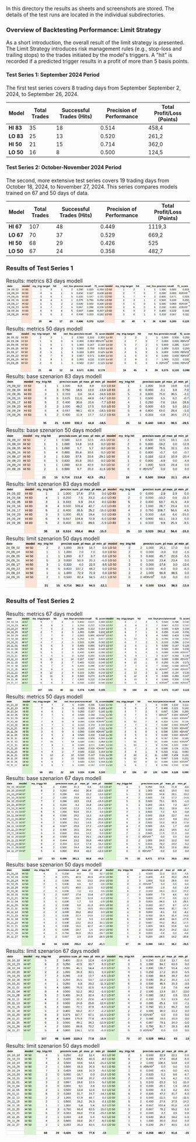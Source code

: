 In this directory the results as sheets and screenshots are stored.
The details of the test runs are located in the individual subdirectories.

### **Overview of Backtesting Performance: Limit Strategy**
As a short introduction, the overall result of the limit strategy is presented.
The Limit Strategy introduces risk management rules (e.g., stop-loss and trailing stops) to the trades initiated by the model's triggers. A "hit" is recorded if a predicted trigger results in a profit of more than 5 basis points.

#### **Test Series 1: September 2024 Period**

The first test series covers 8 trading days from September September 2, 2024, to September 26, 2024.

| Model | Total Trades | Successful Trades (Hits) | Precision of Performance | Total Profit/Loss (Points) |
| ----- | ----- | ----- | ----- | ----- |
| **HI 83** | 35 | 18 | 0.514 | 458,4 |
| **LO 83** | 25 | 13 | 0.520 | 261,2 |
| **HI 50** | 21 | 15 | 0.714 | 362,0 |
| **LO 50** | 16 | 8 | 0.500 | 124,5 |

#### **Test Series 2: October-November 2024 Period**

The second, more extensive test series covers 19 trading days from October 18, 2024, to November 27, 2024. This series compares models trained on 67 and 50 days of data.

| Model | Total Trades | Successful Trades (Hits) | Precision of Performance | Total Profit/Loss (Points) |
| ----- | ----- | ----- | ----- | ----- |
| **HI 67** | 107 | 48 | 0.449 | 1119,3 |
| **LO 67** | 70 | 37 | 0.529 | 669,2 |
| **HI 50** | 68 | 29 | 0.426 | 525 |
| **LO 50** | 67 | 24 | 0.358 | 482,7 |

### **Results of Test Series 1**

Results: metrics 83 days modell
![Results: metrics 83 days modell](jpgs/a_metric_83.jpg)
Results: metrics 50 days modell
![Results: metrics 50 days modell](jpgs/a_metric_50.jpg)
Results: base szenarion 83 days modell
![Results: base szenarion 83 days modell](jpgs/a_basis_83.jpg)
Results: base szenarion 50 days modell
![Results: base szenarion 50 days modell](jpgs/a_basis_50.jpg)
Results: limit szenarion 83 days modell
![Results: limit szenarion 83 days modell](jpgs/a_limit_83.jpg)
Results: limit szenarion 50 days modell
![Results: limit szenarion 50 days modell](jpgs/a_limit_50.jpg)

### **Results of Test Series 2**

Results: metrics 67 days modell
![Results: metrics 67 days modell](jpgs/b_metric_67.jpg)
Results: metrics 50 days modell
![Results: metrics 50 days modell](jpgs/b_metric_50.jpg)
Results: base szenarion 67 days modell
![Results: base szenarion 67 days modell](jpgs/b_basis_67.jpg)
Results: base szenarion 50 days modell
![Results: base szenarion 50 days modell](jpgs/b_basis_50.jpg)
Results: limit szenarion 67 days modell
![Results: limit szenarion 67 days modell](jpgs/b_limit_67.jpg)
Results: limit szenarion 50 days modell
![Results: limit szenarion 50 days modell](jpgs/b_limit_50.jpg)



